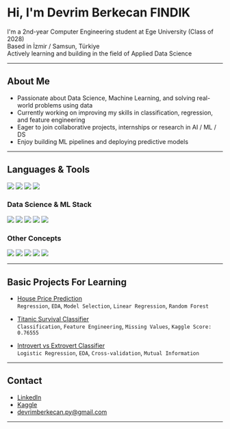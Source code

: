 # Hi, I'm Devrim Berkecan FINDIK

I'm a 2nd-year Computer Engineering student at Ege University (Class of 2028)  
Based in İzmir / Samsun, Türkiye  
Actively learning and building in the field of Applied Data Science

---

## About Me

- Passionate about Data Science, Machine Learning, and solving real-world problems using data  
- Currently working on improving my skills in classification, regression, and feature engineering  
- Eager to join collaborative projects, internships or research in AI / ML / DS  
- Enjoy building ML pipelines and deploying predictive models

---

## Languages & Tools

<p align="left">
  <img src="https://img.shields.io/badge/Python-3776AB?style=for-the-badge&logo=python&logoColor=white" />
  <img src="https://img.shields.io/badge/Java-007396?style=for-the-badge&logo=java&logoColor=white" />
  <img src="https://img.shields.io/badge/C%23-239120?style=for-the-badge&logo=c-sharp&logoColor=white" />
  <img src="https://img.shields.io/badge/Jupyter-F37626?style=for-the-badge&logo=jupyter&logoColor=white" />
</p>

### Data Science & ML Stack

<p align="left">
  <img src="https://img.shields.io/badge/Numpy-013243?style=for-the-badge&logo=numpy&logoColor=white" />
  <img src="https://img.shields.io/badge/Pandas-150458?style=for-the-badge&logo=pandas&logoColor=white" />
  <img src="https://img.shields.io/badge/Matplotlib-11557C?style=for-the-badge&logo=matplotlib&logoColor=white" />
  <img src="https://img.shields.io/badge/Seaborn-0099C6?style=for-the-badge&logo=seaborn&logoColor=white" />
  <img src="https://img.shields.io/badge/Scikit--learn-F7931E?style=for-the-badge&logo=scikitlearn&logoColor=white" />
</p>

### Other Concepts

<p align="left">
  <img src="https://img.shields.io/badge/EDA-blue?style=for-the-badge" />
  <img src="https://img.shields.io/badge/Feature%20Engineering-green?style=for-the-badge" />
  <img src="https://img.shields.io/badge/Supervised%20Learning-orange?style=for-the-badge" />
  <img src="https://img.shields.io/badge/Unsupervised%20Learning-lightgrey?style=for-the-badge" />
  <img src="https://img.shields.io/badge/Cross%20Validation-red?style=for-the-badge" />
</p>

---

## Basic Projects For Learning

- [House Price Prediction](https://github.com/kyeah55/house-price-prediction)  
  `Regression`, `EDA`, `Model Selection`, `Linear Regression`, `Random Forest`

- [Titanic Survival Classifier](https://github.com/kyeah55/titanic-project)  
  `Classification`, `Feature Engineering`, `Missing Values`, `Kaggle Score: 0.76555`

- [Introvert vs Extrovert Classifier](https://github.com/kyeah55/introvert-extrovert-classifier)  
  `Logistic Regression`, `EDA`, `Cross-validation`, `Mutual Information`

---

## Contact

- [LinkedIn](https://www.linkedin.com/in/devrimberkecanfındık)  
- [Kaggle](https://www.kaggle.com/devrimberkecanfindik)  
- devrimberkecan.py@gmail.com

---
